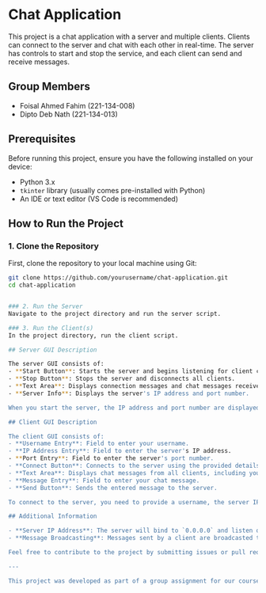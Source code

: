 # Chat Application

This project is a chat application with a server and multiple clients. Clients can connect to the server and chat with each other in real-time. The server has controls to start and stop the service, and each client can send and receive messages.

## Group Members
- Foisal Ahmed Fahim (221-134-008)
- Dipto Deb Nath (221-134-013)

## Prerequisites

Before running this project, ensure you have the following installed on your device:

- Python 3.x
- `tkinter` library (usually comes pre-installed with Python)
- An IDE or text editor (VS Code is recommended)

## How to Run the Project

### 1. Clone the Repository
First, clone the repository to your local machine using Git:
```bash
git clone https://github.com/yourusername/chat-application.git
cd chat-application


### 2. Run the Server
Navigate to the project directory and run the server script.

### 3. Run the Client(s)
In the project directory, run the client script.

## Server GUI Description

The server GUI consists of:
- **Start Button**: Starts the server and begins listening for client connections.
- **Stop Button**: Stops the server and disconnects all clients.
- **Text Area**: Displays connection messages and chat messages received from clients.
- **Server Info**: Displays the server's IP address and port number.

When you start the server, the IP address and port number are displayed in the GUI, and clients can connect using these details. The text area shows all messages sent by the clients and status messages like when a client connects or disconnects.

## Client GUI Description

The client GUI consists of:
- **Username Entry**: Field to enter your username.
- **IP Address Entry**: Field to enter the server's IP address.
- **Port Entry**: Field to enter the server's port number.
- **Connect Button**: Connects to the server using the provided details.
- **Text Area**: Displays chat messages from all clients, including your own.
- **Message Entry**: Field to enter your chat message.
- **Send Button**: Sends the entered message to the server.

To connect to the server, you need to provide a username, the server IP address, and the port number. Once connected, you can send messages to all other clients connected to the server. The messages will appear in the text area along with messages from other clients.

## Additional Information

- **Server IP Address**: The server will bind to `0.0.0.0` and listen on port `12345`. The actual IP address of the server will be displayed in the server GUI.
- **Message Broadcasting**: Messages sent by a client are broadcasted to all connected clients, including the sender, ensuring everyone sees all messages in real-time.

Feel free to contribute to the project by submitting issues or pull requests on GitHub.

---

This project was developed as part of a group assignment for our course. We hope you find it useful and educational!
